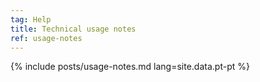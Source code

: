 ```yaml
---
tag: Help
title: Technical usage notes
ref: usage-notes
---
```


{% include posts/usage-notes.md lang=site.data.pt-pt %}
